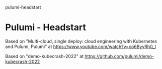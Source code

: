 pulumi-headstart
# Pulumi - Headstart

Based on "Multi-cloud, single deploy: cloud engineering with Kubernetes and Pulumi, Pulumi" at https://www.youtube.com/watch?v=co6ByyRh0_I

Based on "demo-kubecrash-2022" at https://github.com/pulumi/demo-kubecrash-2022


